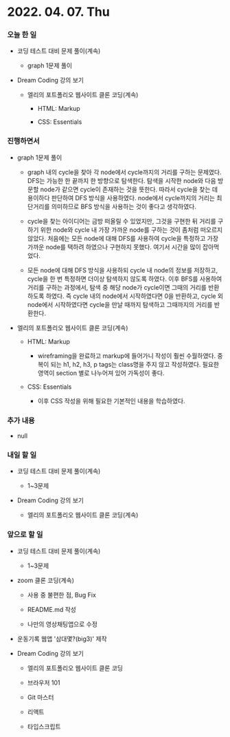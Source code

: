 # 2022. 04. 07. Thu

### 오늘 한 일

- 코딩 테스트 대비 문제 풀이(계속)

  - graph 1문제 풀이

- Dream Coding 강의 보기

  - 엘리의 포트폴리오 웹사이트 클론 코딩(계속)

    - HTML: Markup

    - CSS: Essentials

### 진행하면서

- graph 1문제 풀이

  - graph 내의 cycle을 찾아 각 node에서 cycle까지의 거리를 구하는 문제였다. DFS는 가능한 한 끝까지 한 방향으로 탐색한다. 탐색을 시작한 node와 다음 방문할 node가 같으면 cycle이 존재하는 것을 뜻한다. 따라서 cycle을 찾는 데 용이하다 판단하여 DFS 방식을 사용하였다. node에서 cycle까지의 거리는 최단거리를 의미하므로 BFS 방식을 사용하는 것이 좋다고 생각하였다.

  - cycle을 찾는 아이디어는 금방 떠올릴 수 있었지만, 그것을 구현한 뒤 거리를 구하기 위한 node와 cycle 내 가장 가까운 node를 구하는 것이 좀처럼 떠오르지 않았다. 처음에는 모든 node에 대해 DFS를 사용하여 cycle을 특정하고 가장 가까운 node를 택하려 하였으나 구현하지 못했다. 여기서 시간을 많이 잡아먹었다.

  - 모든 node에 대해 DFS 방식을 사용하되 cycle 내 node의 정보를 저장하고, cycle을 한 번 특정하면 더이상 탐색하지 않도록 하였다. 이후 BFS를 사용하여 거리를 구하는 과정에서, 탐색 중 해당 node가 cycle이면 그때의 거리를 반환하도록 하였다. 즉 cycle 내의 node에서 시작하였다면 0을 반환하고, cycle 외 node에서 시작하였다면 cycle을 만날 때까지 탐색하고 그때까지의 거리를 반환한다.

- 엘리의 포트폴리오 웹사이트 클론 코딩(계속)

  - HTML: Markup

    - wireframing을 완료하고 markup에 들어가니 작성이 훨씬 수월하였다. 중복이 되는 h1, h2, h3, p tags는 class명을 주지 않고 작성하였다. 필요한 영역이 section 별로 나누어져 있어 가독성이 좋다.

  - CSS: Essentials

    - 이후 CSS 작성을 위해 필요한 기본적인 내용을 학습하였다.

### 추가 내용

- null

### 내일 할 일

- 코딩 테스트 대비 문제 풀이(계속)

  - 1~3문제

- Dream Coding 강의 보기

  - 엘리의 포트폴리오 웹사이트 클론 코딩(계속)

### 앞으로 할 일

- 코딩 테스트 대비 문제 풀이(계속)

  - 1~3문제

- zoom 클론 코딩(계속)

  - 사용 중 불편한 점, Bug Fix

  - README.md 작성

  - 나만의 영상채팅앱으로 수정

- 운동기록 웹앱 '삼대몇?(big3)' 제작

- Dream Coding 강의 보기

  - 엘리의 포트폴리오 웹사이트 클론 코딩

  - 브라우저 101

  - Git 마스터

  - 리액트

  - 타입스크립트

<br><br>
